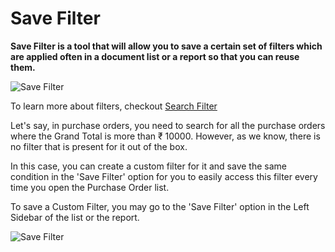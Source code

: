 <!-- add-breadcrumbs -->
# Save Filter 

**Save Filter is a tool that will allow you to save a certain set of filters which are applied often in a document list or a report so that you can reuse them.** 

![Save Filter](/docs/v12/assets/img/using-erpnext/using-save-filter-1.png)

To learn more about filters, checkout [Search Filter](/docs/user/manual/en/using-erpnext/articles/search-filter)

Let's say, in purchase orders, you need to search for all the purchase orders where the Grand Total is more than ₹ 10000. However, as we know, there is no filter that is present for it out of the box. 

In this case, you can create a custom filter for it and save the same condition in the 'Save Filter' option for you to easily access this filter every time you open the Purchase Order list.

To save a Custom Filter, you may go to the 'Save Filter' option in the Left Sidebar of the list or the report.

![Save Filter](/docs/v12/assets/img/using-erpnext/using-save-filter-1.gif)
